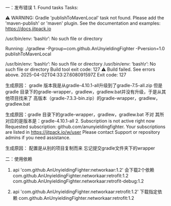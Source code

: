 一：发布错误
1.
Found tasks
Tasks:

⚠️   WARNING:
Gradle 'publishToMavenLocal' task not found. Please add the 'maven-publish' or 'maven' plugin.
See the documentation and examples: https://docs.jitpack.io

/usr/bin/env: ‘bash\r’: No such file or directory

Running: ./gradlew -Pgroup=com.github.AnUnyieldingFighter -Pversion=1.0 publishToMavenLocal

/usr/bin/env: ‘bash\r’: No such file or directory
/usr/bin/env: ‘bash\r’: No such file or directory
Build tool exit code: 127
⚠️ Build failed. See errors above.
2025-04-02T04:33:27.608091597Z
Exit code: 127

生成原因：
gradle 版本我是从gradle-4.10.1-all升级到了gradle-7.5-all.zip
但是gradle 目录下的gradle-wrapper，gradlew，gradlew.bat并没有升级，于是从其他项目找来了
高版本（gradle-7.3.3-bin.zip）的gradle-wrapper，gradlew，gradlew.bat

生成原因：gradle 目录下的gradle-wrapper，gradlew，gradlew.bat 不对
其所对应的是版本是：gradle-4.10.1-all
2.
Subscription is not active right now
Requested subscription: github.com/anunyieldingfighter.
Your subscriptions are listed in https://jitpack.io/w/user
Please contact Support or repository admins if you need assistance.

生成原因：
配置是从别的项目复制而来  忘记提交gradle文件夹下的wrapper

二：使用依赖
1. api 'com.github.AnUnyieldingFighter:networkaar:1.2'
会下载2个依赖
com.github.AnUnyieldingFighter.networkaar:retrofit:1.2
com.github.AnUnyieldingFighter.networkaar:retrofit-debug:1.2

2. api 'com.github.AnUnyieldingFighter.networkaar:retrofit:1.2'
下载指定依赖
 com.github.AnUnyieldingFighter.networkaar:retrofit:1.2